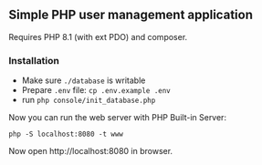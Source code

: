 ## Simple PHP user management application

Requires PHP 8.1 (with ext PDO) and composer.

### Installation

* Make sure `./database` is writable
* Prepare `.env` file: `cp .env.example .env`
* run `php console/init_database.php`

Now you can run the web server with PHP Built-in Server:

`php -S localhost:8080 -t www `

Now open http://localhost:8080 in browser.

